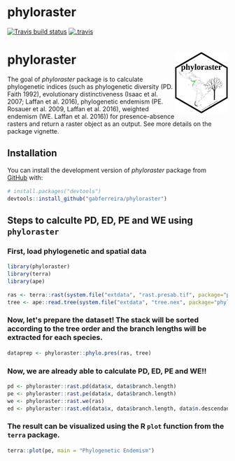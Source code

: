 
# phyloraster

<!-- badges: start -->
[![Travis build status](https://travis-ci.com/gabferreira/phyloraster.svg?branch=master)](https://travis-ci.com/gabferreira/phyloraster)
[![.travis](https://github.com/gabferreira/phyloraster/actions/workflows/.travis.yml/badge.svg)](https://github.com/gabferreira/phyloraster/actions/workflows/.travis.yml)
<!-- badges: end -->

# phyloraster <a href="https://github.com/gabferreira/phyloraster"><img src="man/figures/logo.png" align="right" height="139" alt="phyloraster website" /></a>

The goal of *phyloraster* package is to calculate phylogenetic indices (such as phylogenetic diversity (PD. Faith 1992), evolutionary distinctiveness (Isaac et al. 2007; Laffan et al. 2016), phylogenetic endemism (PE. Rosauer et al. 2009, Laffan et al. 2016), weighted endemism (WE. Laffan et al. 2016)) for presence-absence rasters and return a raster object as an output. See more details on the package vignette.

## Installation

You can install the development version of *phyloraster* package from [GitHub](https://github.com/) with:

``` r
# install.packages("devtools")
devtools::install_github("gabferreira/phyloraster")
```

## Steps to calculte PD, ED, PE and WE using ```phyloraster```

### First, load phylogenetic and spatial data

``` r 
library(phyloraster)
library(terra)
library(ape)
```

``` r
ras <- terra::rast(system.file("extdata", "rast.presab.tif", package="phyloraster"))
tree <- ape::read.tree(system.file("extdata", "tree.nex", package="phyloraster"))
```

### Now, let's prepare the dataset! The stack will be sorted according to the tree order and the branch lengths will be extracted for each species.

``` r
dataprep <- phyloraster::phylo.pres(ras, tree)
```

### Now, we are already able to calculate PD, ED, PE and WE!!

``` r
pd <- phyloraster::rast.pd(data$x, data$branch.length)
pe <- phyloraster::rast.pe(data$x, data$branch.length)
we <- phyloraster::rast.we(ras)
ed <- phyloraster::rast.ed(data$x, data$branch.length, data$n.descendants)
```

### The result can be visualized using the R `plot` function from the `terra` package.

``` r
terra::plot(pe, main = "Phylogenetic Endemism")
```

